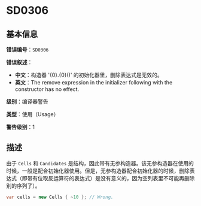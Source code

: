 ﻿# SD0306
## 基本信息

**错误编号**：`SD0306`

**错误叙述**：

* **中文**：构造器 '{0}.{0}()' 的初始化器里，删除表达式是无效的。
* **英文**：The remove expression in the initializer following with the constructor has no effect.

**级别**：编译器警告

**类型**：使用（Usage）

**警告级别**：1

## 描述

由于 `Cells` 和 `Candidates` 是结构，因此带有无参构造器。该无参构造器在使用的时候，一般是配合初始化器使用。但是，无参构造器配合初始化器的时候，删除表达式（即带有位取反运算符的表达式）是没有意义的，因为空列表里不可能再删除别的序列了）。

```csharp
var cells = new Cells { ~10 }; // Wrong.
```